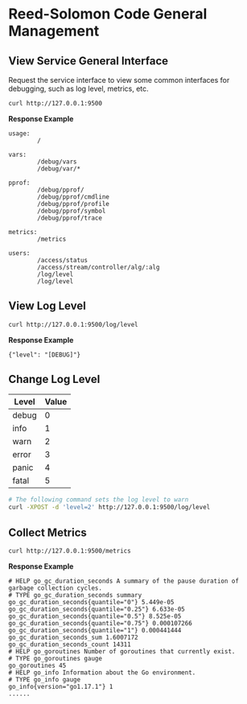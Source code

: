# Reed-Solomon Code General Management

## View Service General Interface

Request the service interface to view some common interfaces for debugging, such as log level, metrics, etc.

```bash
curl http://127.0.0.1:9500
```

**Response Example**

```text
usage:
        /

vars:
        /debug/vars
        /debug/var/*

pprof:
        /debug/pprof/
        /debug/pprof/cmdline
        /debug/pprof/profile
        /debug/pprof/symbol
        /debug/pprof/trace

metrics:
        /metrics

users:
        /access/status
        /access/stream/controller/alg/:alg
        /log/level
        /log/level
```

## View Log Level

```bash
curl http://127.0.0.1:9500/log/level
```

**Response Example**
```text
{"level": "[DEBUG]"}
```

## Change Log Level

| Level | Value |
|-------|-------|
| debug | 0     |
| info  | 1     | 
| warn  | 2     | 
| error | 3     |
| panic | 4     |
| fatal | 5     |

```bash
# The following command sets the log level to warn
curl -XPOST -d 'level=2' http://127.0.0.1:9500/log/level
```

## Collect Metrics

```bash
curl http://127.0.0.1:9500/metrics
```

**Response Example**

```text
# HELP go_gc_duration_seconds A summary of the pause duration of garbage collection cycles.
# TYPE go_gc_duration_seconds summary
go_gc_duration_seconds{quantile="0"} 5.449e-05
go_gc_duration_seconds{quantile="0.25"} 6.633e-05
go_gc_duration_seconds{quantile="0.5"} 8.525e-05
go_gc_duration_seconds{quantile="0.75"} 0.000107266
go_gc_duration_seconds{quantile="1"} 0.000441444
go_gc_duration_seconds_sum 1.6007172
go_gc_duration_seconds_count 14311
# HELP go_goroutines Number of goroutines that currently exist.
# TYPE go_goroutines gauge
go_goroutines 45
# HELP go_info Information about the Go environment.
# TYPE go_info gauge
go_info{version="go1.17.1"} 1
......
```
